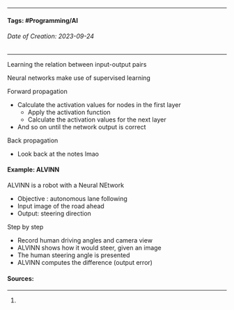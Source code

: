 __________________________________________________________________________
#### **Tags:** #Programming/AI 
###### *Date of Creation: 2023-09-24*
__________________________________________________________________________

Learning the relation between input-output pairs

Neural networks make use of supervised learning

Forward propagation
- Calculate the activation values for nodes in the first layer
	- Apply the activation function
	- Calculate the activation values for the next layer
- And so on until the network output is correct

Back propagation
- Look back at the notes lmao
#### Example: ALVINN

ALVINN is a robot with a Neural NEtwork
- Objective : autonomous lane following
- Input image of the road ahead
- Output: steering direction

Step by step
- Record human driving angles and camera view
- ALVINN shows how it would steer, given an image
- The human steering angle is presented
- ALVINN computes the difference (output error)

#### Sources:
__________________________________________________________________________
1. 
